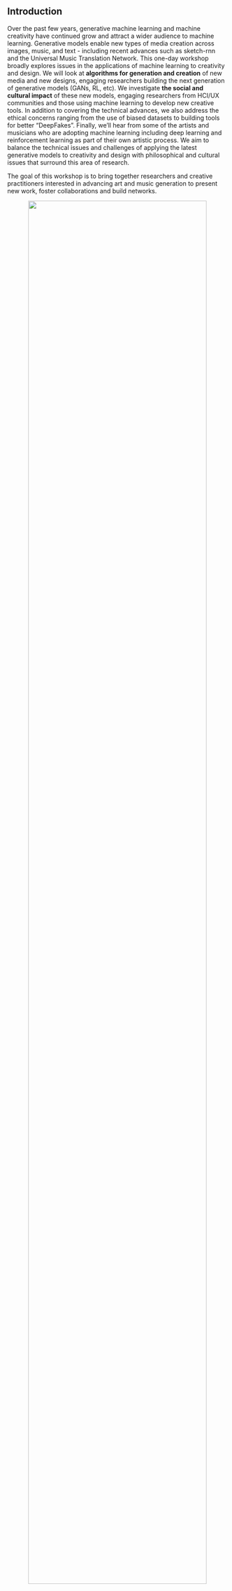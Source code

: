 ## Introduction

Over the past few years, generative machine learning and machine creativity have continued grow and attract a wider audience to machine learning. Generative models enable new types of media creation across images, music, and text - including recent advances such as sketch-rnn and the Universal Music Translation Network.  This one-day workshop broadly explores issues in the applications of machine learning to creativity and design. We will look at **algorithms for generation and creation** of new media and new designs, engaging researchers building the next generation of generative models (GANs, RL, etc). We investigate **the social and cultural impact** of these new models, engaging researchers from HCI/UX communities and those using machine learning to develop new creative tools. In addition to covering the technical advances, we also address the ethical concerns ranging from the use of biased datasets to building tools for better “DeepFakes”. Finally, we’ll hear from some of the artists and musicians who are adopting machine learning including deep learning and reinforcement learning as part of their own artistic process.  We aim to balance the technical issues and challenges of applying the latest generative models to creativity and design with philosophical and cultural issues that surround this area of research. 

The goal of this workshop is to bring together researchers and creative practitioners interested in advancing art and music generation to present new work, foster collaborations and build networks. 

<center>
<img src="https://cdn.rawgit.com/nips2017creativity/nips2017creativity.github.io/c947e344/assets/nips_logo.svg" width="90%"/>
</center>

## Keynote Speakers

Kenneth Stanley, University of Central Florida

David Ha, Google Brain

Allison Parrish, NYU ITP

Yaroslav Ganin, DeepMind

Yaniv Taigman, Facebook AI Research

<!-- TODO: add links to personal pages, as well as job titles (to match the layout from last year) -->

## Important Dates

28 October 2018: Submission date for papers and art

9 November 2018: Acceptance notification for papers

19 November 2018: Acceptance notification for art

28 November 2018:  Deadline for final copy of accepted papers

3–8 December 2018: NIPS Conference

8 December 2018: Workshop

## How to Participate

We invite participation in the form of papers and/or artwork.

### To Submit a Paper

We invite participants to submit 2-page papers in the NIPS camera-ready format (with author names visible), to be submitted to: `nips2018creativity@gmail.com`

In the subject line of your email, please put:

`NIPS Workshop: [Paper title]`

Topics may include (but are not limited to):
- Presentation of new machine learning techniques for generating art, music, or other creative outputs using, for instance, reinforcement learning, generative adversarial networks, novelty search and evaluation, etc
- Quantitative or qualitative evaluation of machine learning techniques for creative work and design 
- Tools or techniques to improve usability or usefulness of machine learning for creative practitioners
- Descriptions, reflections, or case studies on the use of machine learning in the creation of a new art or design work
- Information-theoretic views of creativity
- Aesthetic, philosophical, social, ethical and cultural considerations surrounding the use of machine learning in creative practice

On the submission page, you may also indicate whether you would like to present a demo of your work during the workshop (if applicable).

Papers will be reviewed by committee members, and accepted authors will present at the workshop in the form of a short talk, panel, and/or demo. At least one author of each accepted paper must register for and attend the workshop. Accepted papers will appear on the workshop website.

References and any supplementary materials provided do not count as part of the 2-page limit. However, it will be the reviewers' discretion to read the supplementary materials.

### To Submit Artwork

We welcome submission of artwork that has been created using machine learning (autonomously or with humans). We invite art in any medium, including but not limited to sound and music, image, video, dance, text, physical objects, food, etc… We will be able to accommodate work submitted in one of the following formats:
- Video 
- Audio (maximum 2 channel)
- Still image
- Website
- Other types of submissions (e.g., physical artefacts, performances, text, …) should be documented using one or more of the above formats. For instance, you might submit a video of a machine-learning-generated dance piece or a website documenting a text generation piece.

On this submission [page](https://docs.google.com/forms/d/1vYZT4_53qcWOLMr7XQ2KGUoeabkoOh164RTpH7lcyds), you will also be asked for a short text description of your work and a description of how machine learning was used in its creation.

Art submissions will be reviewed by committee members.





We will host an online gallery of accepted art submissions on the workshop website. While we will do our best to show a number of art pieces at the workshop itself, we will most likely not have access to adequate equipment and space to support a substantial exhibit. We may invite creators of accepted artwork to participate in the form of a short talk, panel, and/or demo.

Artists submitting work are encouraged though not required to attend in person. 

## Contact

If you have any questions, please contact us at `nips2018creativity@gmail.com`

Workshop website: [https://nips2018creativity.github.io](https://nips2018 creativity.github.io)

<!-- ## Schedule -->

<!-- ## Accepted Papers -->

## Organisers

[Luba Elliott](https://twitter.com/elluba), AI Curator

[Sander Dieleman](https://twitter.com/sedielem), DeepMind

[Rebecca Fiebrink](https://twitter.com/RebeccaFiebrink), Goldsmiths University of London

[Adam Roberts](https://twitter.com/ada_rob),  Magenta, Google Brain

[Jesse Engel](https://twitter.com/jesseengel), Magenta, Google Brain

[Tom White](https://twitter.com/dribnet), Victoria University of Wellington
